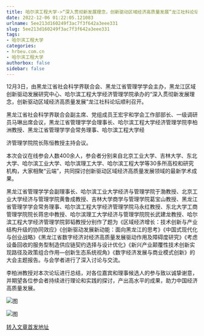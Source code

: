 ```yaml
---
title: 哈尔滨工程大学->“深入贯彻新发展理念，创新驱动区域经济高质量发展”龙江社科论坛召开 | hrbeu.com.cn
date: 2022-12-06 01:22:05.121083
urlname: 5ee213d160249f3ac7f3f642a3eee331
slug: 5ee213d160249f3ac7f3f642a3eee331
tags: 
- 哈尔滨工程大学
categories:
- hrbeu.com.cn
- 哈尔滨工程大学
authorbox: false
sidebar: false
---
```

12月3日，由黑龙江省社会科学界联合会、黑龙江省管理学学会主办，黑龙江区域创新驱动发展研究中心、哈尔滨工程大学经济管理学院承办的“深入贯彻新发展理念，创新驱动区域经济高质量发展”龙江社科论坛顺利召开。

黑龙江省社会科学界联合会副主席、党组成员王宏宇和学会工作部部长、一级调研员马琳出席会议，黑龙江省管理学学会理事长、哈尔滨工程大学经济管理学院李柏洲教授、黑龙江省管理学学会常务理事、哈尔滨工程大学经
<!--more-->
济管理学院院长陈恒教授主持会议。

本次会议在线参会人数400余人，参会者分别来自北京工业大学、吉林大学、东北大学、哈尔滨工业大学、哈尔滨理工大学、哈尔滨工程大学等30多所高校和研究机构，大家相聚“云端”，共同探讨创新驱动区域经济高质量发展领域的最新学术成果。

黑龙江省管理学学会副理事长、哈尔滨工业大学经济与管理学院于渤教授、北京工业大学经济与管理学院黄鲁成教授、吉林大学商学与管理学院葛宝山教授、黑龙江省管理学学会常务理事、哈尔滨工程大学经济管理学院马永红教授、东北大学工商管理学院院长蒋忠中教授、哈尔滨理工大学经济与管理学院院长武建龙教授、哈尔滨工程大学经济管理学院郭韬教授分别作了题为《区域经济增长：技术创新与产业结构升级的协同效应》《创新驱动发展新动能：面向黑龙江的思考》《中国式现代化与创业战略》《黑龙江省数字经济对经济高质量发展驱动作用及障碍度研究》《考虑设备回收的服务型制造供应链契约选择与设计优化》《新兴产业颠覆性技术创新实现路径及政策组合作用—创新生态系统视角》《数字经济发展与商业模式创新》的大会主题报告。与会学者进行了深入讨论与交流。

李柏洲教授对本次论坛进行总结，对各位嘉宾和理事候选人的参与致以诚挚谢意，并期望各位参会者持续进行理论和实践的探讨，产出高水平的成果，助力中国经济高质量发展。

![图](http://gongxue.cn/__local/4/7A/E8/9D7145CB934D489227045155341_4A377B38_C63B.png)

![图](http://gongxue.cn/__local/F/20/EF/D298A02E0BAD3F3874D697787C7_DF7AD4EC_130EE.png)

[转入文章首发地址](http://gongxue.cn/info/1015/73761.htm)